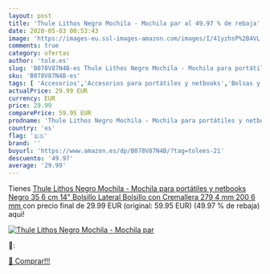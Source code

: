 ```yaml
---
layout: post
title: 'Thule Lithos Negro Mochila - Mochila par al 49.97 % de rebaja'
date: 2020-05-03 00:53:43
image: 'https://images-eu.ssl-images-amazon.com/images/I/41yzhsP%2B4VL._SL400_.jpg'
comments: true
category: ofertas
author: 'tole.es'
slug: 'B078V87N4B-es Thule Lithos Negro Mochila - Mochila para portátiles y...'
sku: 'B078V87N4B-es'
tags: [ 'Accesorios','Accesorios para portátiles y netbooks','Bolsas y fundas para portátiles y netbooks','Informática','Mochilas para portátiles y netbooks','mochila', ]
actualPrice: 29.99 EUR
currency: EUR
price: 29.99
comparePrice: 59.95 EUR
prodname: 'Thule Lithos Negro Mochila - Mochila para portátiles y netbooks  Negro  35 6 cm  14"   Bolsillo Lateral  Bolsillo con Cremallera  279 4 mm  200 6 mm '
country: 'es'
flag: '🇪🇸'
brand: ''
buyurl: 'https://www.amazon.es/dp/B078V87N4B/?tag=tolees-21'
descuento: '49.97'
average: '29.99'
---
```


Tienes [Thule Lithos Negro Mochila - Mochila para portátiles y netbooks  Negro  35 6 cm  14"   Bolsillo Lateral  Bolsillo con Cremallera  279 4 mm  200 6 mm ](https://www.amazon.es/dp/B078V87N4B/?tag=tolees-21) con precio final de  29.99 EUR (original: 59.95 EUR) (49.97 %  de rebaja) aqui!

[![Thule Lithos Negro Mochila - Mochila par](https://images-eu.ssl-images-amazon.com/images/I/41yzhsP%2B4VL._SL400_.jpg)](https://www.amazon.es/dp/B078V87N4B/?tag=tolees-21)

🔎:


[🛒 Comprar!!!](https://www.amazon.es/dp/B078V87N4B/?tag=tolees-21)
